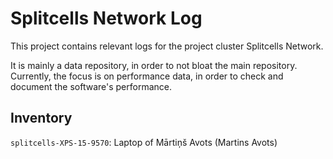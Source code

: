 # Splitcells Network Log
This project contains relevant logs for the project cluster Splitcells Network.

It is mainly a data repository, in order to not bloat the main repository.
Currently, the focus is on performance data,
in order to check and document the software's performance.

## Inventory

`splitcells-XPS-15-9570`: Laptop of Mārtiņš Avots (Martins Avots)